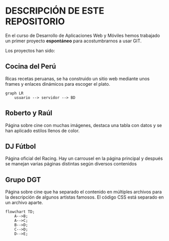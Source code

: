 # DESCRIPCIÓN DE ESTE REPOSITORIO

En el curso de Desarrollo de Aplicaciones Web y Móviles hemos trabajado un primer proyecto **espontáneo** para acostumbrarnos a usar GIT.

Los proyectos han sido:

## Cocina del Perú
Ricas recetas peruanas, se ha construido un sitio web mediante unos frames y enlaces dinámicos para escoger el plato.

```  mermaid
graph LR
    usuario --> servidor --> BD
```
## Roberto y Raúl
Página sobre cine con muchas imágenes, destaca una tabla con datos y se han aplicado estilos llenos de color.

## DJ Fútbol
Página oficial del Racing. Hay un carrousel en la página principal y después se manejan varias páginas distintas según diversos contenidos 

## Grupo DGT
Página sobre cine que ha separado el contenido en múltiples archivos para la descripción de algunos artistas famosos. El código CSS está separado en un archivo aparte.

``` mermaid
flowchart TD;
    A-->B;
    A-->C;
    B-->D;
    C-->D;
    D-->E; 
```
